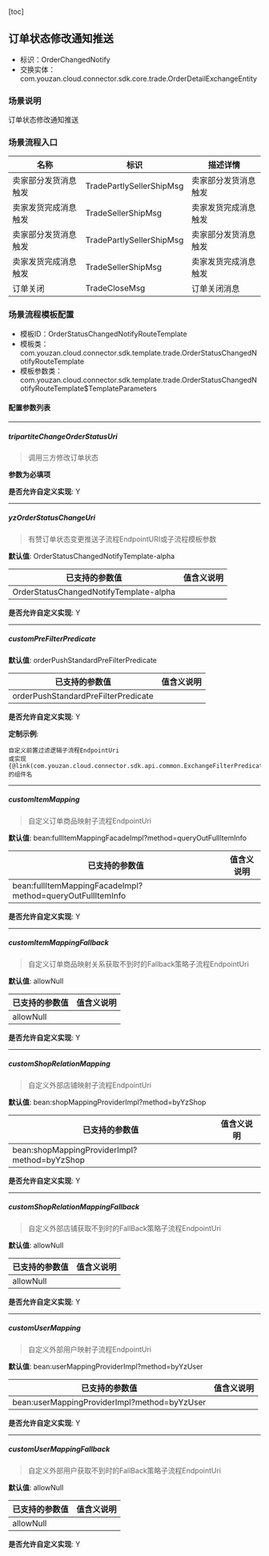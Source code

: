 [toc]

## 订单状态修改通知推送
- 标识：OrderChangedNotify
- 交换实体：com.youzan.cloud.connector.sdk.core.trade.OrderDetailExchangeEntity
### 场景说明
订单状态修改通知推送
### 场景流程入口

名称 | 标识 | 描述详情
---|---|---
卖家部分发货消息触发 | TradePartlySellerShipMsg | 卖家部分发货消息触发
卖家发货完成消息触发 | TradeSellerShipMsg | 卖家发货完成消息触发
卖家部分发货消息触发 | TradePartlySellerShipMsg | 卖家部分发货消息触发
卖家发货完成消息触发 | TradeSellerShipMsg | 卖家发货完成消息触发
订单关闭 | TradeCloseMsg | 订单关闭消息

### 场景流程模板配置
- 模板ID：OrderStatusChangedNotifyRouteTemplate
- 模板类：com.youzan.cloud.connector.sdk.template.trade.OrderStatusChangedNotifyRouteTemplate
- 模板参数类：com.youzan.cloud.connector.sdk.template.trade.OrderStatusChangedNotifyRouteTemplate$TemplateParameters

#### 配置参数列表

---
##### tripartiteChangeOrderStatusUri
> 调用三方修改订单状态

**参数为必填项**


**是否允许自定义实现**: Y

---
##### yzOrderStatusChangeUri
> 有赞订单状态变更推送子流程EndpointURI或子流程模板参数

**默认值**: OrderStatusChangedNotifyTemplate-alpha

已支持的参数值 | 值含义说明
---|---
OrderStatusChangedNotifyTemplate-alpha | 

**是否允许自定义实现**: Y

---
##### customPreFilterPredicate
> 

**默认值**: orderPushStandardPreFilterPredicate

已支持的参数值 | 值含义说明
---|---
orderPushStandardPreFilterPredicate | 

**是否允许自定义实现**: Y


**定制示例**:
```
自定义前置过滤逻辑子流程EndpointUri
或实现{@link(com.youzan.cloud.connector.sdk.api.common.ExchangeFilterPredicate)}的组件名
```
---
##### customItemMapping
> 自定义订单商品映射子流程EndpointUri

**默认值**: bean:fullItemMappingFacadeImpl?method=queryOutFullItemInfo

已支持的参数值 | 值含义说明
---|---
bean:fullItemMappingFacadeImpl?method=queryOutFullItemInfo | 

**是否允许自定义实现**: Y

---
##### customItemMappingFallback
> 自定义订单商品映射关系获取不到时的Fallback策略子流程EndpointUri

**默认值**: allowNull

已支持的参数值 | 值含义说明
---|---
allowNull | 

**是否允许自定义实现**: Y

---
##### customShopRelationMapping
> 自定义外部店铺映射子流程EndpointUri

**默认值**: bean:shopMappingProviderImpl?method=byYzShop

已支持的参数值 | 值含义说明
---|---
bean:shopMappingProviderImpl?method=byYzShop | 

**是否允许自定义实现**: Y

---
##### customShopRelationMappingFallback
> 自定义外部店铺获取不到时的FallBack策略子流程EndpointUri

**默认值**: allowNull

已支持的参数值 | 值含义说明
---|---
allowNull | 

**是否允许自定义实现**: Y

---
##### customUserMapping
> 自定义外部用户映射子流程EndpointUri

**默认值**: bean:userMappingProviderImpl?method=byYzUser

已支持的参数值 | 值含义说明
---|---
bean:userMappingProviderImpl?method=byYzUser | 

**是否允许自定义实现**: Y

---
##### customUserMappingFallback
> 自定义外部用户获取不到时的FallBack策略子流程EndpointUri

**默认值**: allowNull

已支持的参数值 | 值含义说明
---|---
allowNull | 

**是否允许自定义实现**: Y


